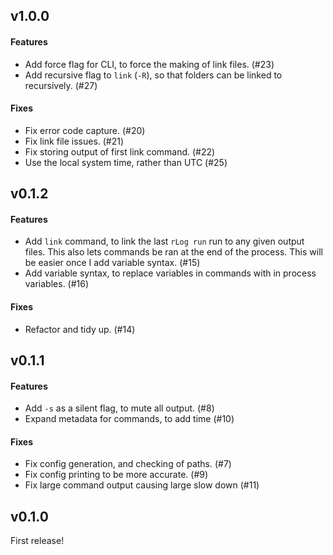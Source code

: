 ## v1.0.0

#### Features

   - Add force flag for CLI, to force the making of link files. (#23)
   - Add recursive flag to `link` (`-R`), so that folders can be linked to recursively. (#27)

#### Fixes

   - Fix error code capture. (#20)
   - Fix link file issues. (#21)
   - Fix storing output of first link command. (#22)
   - Use the local system time, rather than UTC (#25)

## v0.1.2

#### Features

   - Add `link` command, to link the last `rLog run` run to any given output files.
     This also lets commands be ran at the end of the process. This will be easier
     once I add variable syntax. (#15)
   - Add variable syntax, to replace variables in commands with in process variables. (#16)

#### Fixes

   - Refactor and tidy up. (#14)

## v0.1.1

#### Features

   - Add `-s` as a silent flag, to mute all output. (#8)
   - Expand metadata for commands, to add time (#10)

#### Fixes

  - Fix config generation, and checking of paths. (#7)
  - Fix config printing to be more accurate. (#9)
  - Fix large command output causing large slow down (#11)

## v0.1.0

First release!
